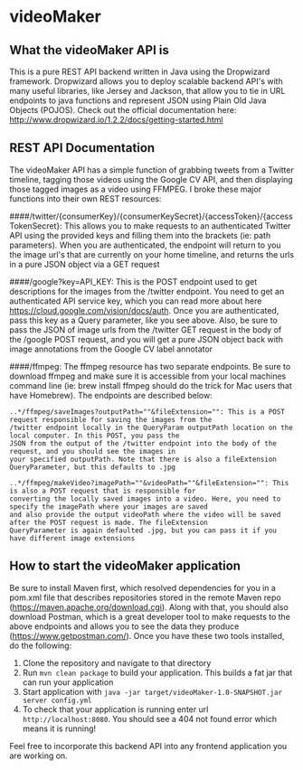 # videoMaker

What the videoMaker API is
---

This is a pure REST API backend written in Java using the Dropwizard framework. Dropwizard allows you to deploy
scalable backend API's with many useful libraries, like Jersey and Jackson, that allow you to tie in URL
endpoints to java functions and represent JSON using Plain Old Java Objects (POJOS). Check out the official
documentation here: http://www.dropwizard.io/1.2.2/docs/getting-started.html

REST API Documentation
---

The videoMaker API has a simple function of grabbing tweets from a Twitter timeline, tagging those videos
using the Google CV API, and then displaying those tagged images as a video using FFMPEG. I broke these
major functions into their own REST resources:

####/twitter/{consumerKey}/{consumerKeySecret}/{accessToken}/{accessTokenSecret}:
This allows you to make requests to an
authenticated Twitter API using the provided keys and filling them into the brackets (ie: path parameters). When
you are authenticated, the endpoint will return to you the image url's that are currently on your home timeline,
and returns the urls in a pure JSON object via a GET request

####/google?key=API_KEY:
This is the POST endpoint used to get descriptions for the images from the /twitter endpoint. You
need to get an authenticated API service key, which you can read more about here https://cloud.google.com/vision/docs/auth.
Once you are authenticated, pass this key as a Query parameter, like you see above. Also, be sure to pass the JSON of
image urls from the /twitter GET request in the body of the /google POST request, and you will get a pure JSON object
back with image annotations from the Google CV label annotator

####/ffmpeg:
The ffmpeg resource has two separate endpoints. Be sure to download ffmpeg and make sure it is accessible
from your local machines command line (ie: brew install ffmpeg should do the trick for Mac users that have Homebrew).
The endpoints are described below:

    ..*/ffmpeg/saveImages?outputPath=""&fileExtension="": This is a POST request responsible for saving the images from the
    /twitter endpoint locally in the QueryParam outputPath location on the local computer. In this POST, you pass the
    JSON from the output of the /twitter endpoint into the body of the request, and you should see the images in
    your specified outputPath. Note that there is also a fileExtension QueryParameter, but this defaults to .jpg

    ..*/ffmpeg/makeVideo?imagePath=""&videoPath=""&fileExtension="": This is also a POST request that is responsible for
    converting the locally saved images into a video. Here, you need to specify the imagePath where your images are saved
    and also provide the output videoPath where the video will be saved after the POST request is made. The fileExtension
    QueryParameter is again defaulted .jpg, but you can pass it if you have different image extensions


How to start the videoMaker application
---
Be sure to install Maven first, which resolved dependencies for you in a pom.xml file that describes repositories stored
in the remote Maven repo (https://maven.apache.org/download.cgi). Along with that, you should also download Postman, which
is a great developer tool to make requests to the above endpoints and allows you to see the data they produce
(https://www.getpostman.com/). Once you have these two tools installed, do the following:

1. Clone the repository and navigate to that directory
2. Run `mvn clean package` to build your application. This builds a fat jar that can run your application
3. Start application with `java -jar target/videoMaker-1.0-SNAPSHOT.jar server config.yml`
4. To check that your application is running enter url `http://localhost:8080`. You should see a 404 not found error
which means it is running!

Feel free to incorporate this backend API into any frontend application you are working on.
